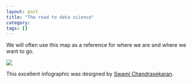 ```yaml
---
layout: post
title: "The road to data science"
category: 
tags: []
---
```


We will often use this map as a reference for where we are and where we want to go. 

<img src="http://nirvacana.com/thoughts/wp-content/uploads/2013/07/RoadToDataScientist1.png">

This excellent infographic was designed by <a href="http://nirvacana.com/thoughts/becoming-a-data-scientist/">Swami Chandrasekaran</a>.

